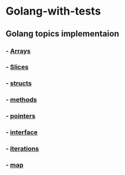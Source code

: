 # Golang-with-tests
## Golang topics implementaion
### - [Arrays](code/Arrays)
### - [Slices](code/Slices)
### - [structs](code/structs)
### - [methods](code/methods)
### - [pointers](code/pointers)
### - [interface](code/interface)
### - [iterations](code/iterations)
### - [map](code/map)

